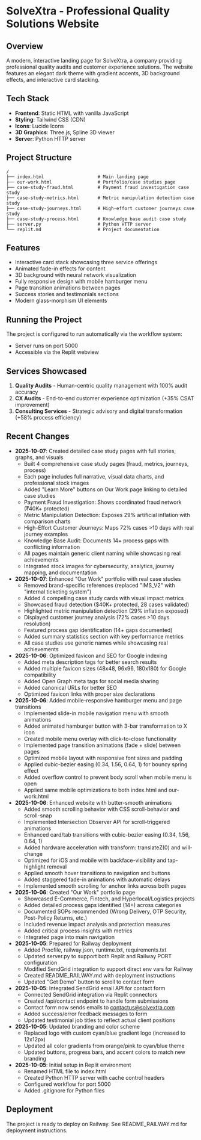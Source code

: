# SolveXtra - Professional Quality Solutions Website

## Overview
A modern, interactive landing page for SolveXtra, a company providing professional quality audits and customer experience solutions. The website features an elegant dark theme with gradient accents, 3D background effects, and interactive card stacking.

## Tech Stack
- **Frontend**: Static HTML with vanilla JavaScript
- **Styling**: Tailwind CSS (CDN)
- **Icons**: Lucide Icons
- **3D Graphics**: Three.js, Spline 3D viewer
- **Server**: Python HTTP server

## Project Structure
```
/
├── index.html                    # Main landing page
├── our-work.html                 # Portfolio/case studies page
├── case-study-fraud.html         # Payment fraud investigation case study
├── case-study-metrics.html       # Metric manipulation detection case study
├── case-study-journeys.html      # High-effort customer journeys case study
├── case-study-process.html       # Knowledge base audit case study
├── server.py                     # Python HTTP server
└── replit.md                     # Project documentation
```

## Features
- Interactive card stack showcasing three service offerings
- Animated fade-in effects for content
- 3D background with neural network visualization
- Fully responsive design with mobile hamburger menu
- Page transition animations between pages
- Success stories and testimonials sections
- Modern glass-morphism UI elements

## Running the Project
The project is configured to run automatically via the workflow system:
- Server runs on port 5000
- Accessible via the Replit webview

## Services Showcased
1. **Quality Audits** - Human-centric quality management with 100% audit accuracy
2. **CX Audits** - End-to-end customer experience optimization (+35% CSAT improvement)
3. **Consulting Services** - Strategic advisory and digital transformation (+58% process efficiency)

## Recent Changes
- **2025-10-07**: Created detailed case study pages with full stories, graphs, and visuals
  - Built 4 comprehensive case study pages (fraud, metrics, journeys, process)
  - Each page includes full narrative, visual data charts, and professional stock images
  - Added "Learn More" buttons on Our Work page linking to detailed case studies
  - Payment Fraud Investigation: Shows coordinated fraud network (₹40K+ protected)
  - Metric Manipulation Detection: Exposes 29% artificial inflation with comparison charts
  - High-Effort Customer Journeys: Maps 72% cases >10 days with real journey examples
  - Knowledge Base Audit: Documents 14+ process gaps with conflicting information
  - All pages maintain generic client naming while showcasing real achievements
  - Integrated stock images for cybersecurity, analytics, journey mapping, and documentation
- **2025-10-07**: Enhanced "Our Work" portfolio with real case studies
  - Removed brand-specific references (replaced "IMS_V2" with "internal ticketing system")
  - Added 4 compelling case study cards with visual impact metrics
  - Showcased fraud detection ($40K+ protected, 28 cases validated)
  - Highlighted metric manipulation detection (29% inflation exposed)
  - Displayed customer journey analysis (72% cases >10 days resolution)
  - Featured process gap identification (14+ gaps documented)
  - Added summary statistics section with key performance metrics
  - All case studies use generic names while showcasing real achievements
- **2025-10-06**: Optimized favicon and SEO for Google indexing
  - Added meta description tags for better search results
  - Added multiple favicon sizes (48x48, 96x96, 180x180) for Google compatibility
  - Added Open Graph meta tags for social media sharing
  - Added canonical URLs for better SEO
  - Optimized favicon links with proper size declarations
- **2025-10-06**: Added mobile-responsive hamburger menu and page transitions
  - Implemented slide-in mobile navigation menu with smooth animations
  - Added animated hamburger button with 3-bar transformation to X icon
  - Created mobile menu overlay with click-to-close functionality
  - Implemented page transition animations (fade + slide) between pages
  - Optimized mobile layout with responsive font sizes and padding
  - Applied cubic-bezier easing (0.34, 1.56, 0.64, 1) for bouncy spring effect
  - Added overflow control to prevent body scroll when mobile menu is open
  - Applied same mobile optimizations to both index.html and our-work.html
- **2025-10-06**: Enhanced website with butter-smooth animations
  - Added smooth scrolling behavior with CSS scroll-behavior and scroll-snap
  - Implemented Intersection Observer API for scroll-triggered animations
  - Enhanced card/tab transitions with cubic-bezier easing (0.34, 1.56, 0.64, 1)
  - Added hardware acceleration with transform: translateZ(0) and will-change
  - Optimized for iOS and mobile with backface-visibility and tap-highlight removal
  - Applied smooth hover transitions to navigation and buttons
  - Added staggered fade-in animations with automatic delays
  - Implemented smooth scrolling for anchor links across both pages
- **2025-10-06**: Created "Our Work" portfolio page
  - Showcased E-Commerce, Fintech, and Hyperlocal/Logistics projects
  - Added detailed process gaps identified (14+) across categories
  - Documented SOPs recommended (Wrong Delivery, OTP Security, Post-Policy Returns, etc.)
  - Included revenue impact analysis and protection measures
  - Added critical process insights with metrics
  - Integrated page into main navigation
- **2025-10-05**: Prepared for Railway deployment
  - Added Procfile, railway.json, runtime.txt, requirements.txt
  - Updated server.py to support both Replit and Railway PORT configuration
  - Modified SendGrid integration to support direct env vars for Railway
  - Created README_RAILWAY.md with deployment instructions
  - Updated "Get Demo" button to scroll to contact form
- **2025-10-05**: Integrated SendGrid email API for contact form
  - Connected SendGrid integration via Replit connectors
  - Created /api/contact endpoint to handle form submissions
  - Contact form now sends emails to contactus@solvextra.com
  - Added success/error feedback messages to form
  - Updated testimonial job titles to reflect actual client positions
- **2025-10-05**: Updated branding and color scheme
  - Replaced logo with custom cyan/blue gradient logo (increased to 12x12px)
  - Updated all color gradients from orange/pink to cyan/blue theme
  - Updated buttons, progress bars, and accent colors to match new branding
- **2025-10-05**: Initial setup in Replit environment
  - Renamed HTML file to index.html
  - Created Python HTTP server with cache control headers
  - Configured workflow for port 5000
  - Added .gitignore for Python files

## Deployment
The project is ready to deploy on Railway. See README_RAILWAY.md for deployment instructions.
